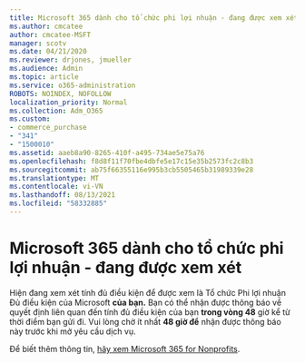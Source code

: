 ```yaml
---
title: Microsoft 365 dành cho tổ chức phi lợi nhuận - đang được xem xét
ms.author: cmcatee
author: cmcatee-MSFT
manager: scotv
ms.date: 04/21/2020
ms.reviewer: drjones, jmueller
ms.audience: Admin
ms.topic: article
ms.service: o365-administration
ROBOTS: NOINDEX, NOFOLLOW
localization_priority: Normal
ms.collection: Adm_O365
ms.custom:
- commerce_purchase
- "341"
- "1500010"
ms.assetid: aaeb8a90-8265-410f-a495-734ae5e75a76
ms.openlocfilehash: f8d8f11f70fbe4dbfe5e17c15e35b2573fc2c8b3
ms.sourcegitcommit: ab75f66355116e995b3cb5505465b31989339e28
ms.translationtype: MT
ms.contentlocale: vi-VN
ms.lasthandoff: 08/13/2021
ms.locfileid: "58332885"
---
```

# <a name="microsoft-365-for-nonprofits---under-review"></a>Microsoft 365 dành cho tổ chức phi lợi nhuận - đang được xem xét

Hiện đang xem xét tính đủ điều kiện để được xem là Tổ chức Phi lợi nhuận Đủ điều kiện của Microsoft **của bạn.** Bạn có thể nhận được thông báo về quyết định liên quan đến tính đủ điều kiện của bạn **trong vòng 48** giờ kể từ thời điểm bạn gửi đi. Vui lòng chờ ít nhất **48 giờ để** nhận được thông báo này trước khi mở yêu cầu dịch vụ. 

Để biết thêm thông tin, [hãy xem Microsoft 365 for Nonprofits](https://www.microsoft.com/nonprofits/microsoft-365). 
